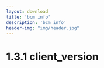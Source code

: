 ```yaml
---
layout: download
title: 'bcm info'
description: 'bcm info'
header-img: "img/header.jpg"
---
```


# 1.3.1 client_version

